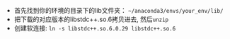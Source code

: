 - 首先找到你的环境的目录下的lib文件夹： `~/anaconda3/envs/your_env/lib/`
- 把下载的对应版本的libstdc++.so.6拷贝进去, 然后`unzip`
- 创建软连接: `ln -s libstdc++.so.6.0.29 libstdc++.so.6`
